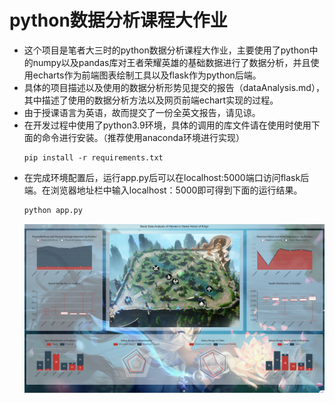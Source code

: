 # python数据分析课程大作业
- 这个项目是笔者大三时的python数据分析课程大作业，主要使用了python中的numpy以及pandas库对王者荣耀英雄的基础数据进行了数据分析，并且使用echarts作为前端图表绘制工具以及flask作为python后端。
- 具体的项目描述以及使用的数据分析形势见提交的报告（dataAnalysis.md），其中描述了使用的数据分析方法以及网页前端echart实现的过程。
- 由于授课语言为英语，故而提交了一份全英文报告，请见谅。
- 在开发过程中使用了python3.9环境，具体的调用的库文件请在使用时使用下面的命令进行安装。（推荐使用anaconda环境进行实现）
  ```shell
  pip install -r requirements.txt
  ```
- 在完成环境配置后，运行app.py后可以在localhost:5000端口访问flask后端。在浏览器地址栏中输入localhost：5000即可得到下面的运行结果。
  ```python
  python app.py
  ```
  ![png](src/dataAnalysis/dataAnalysis_files/finalResult.png)
